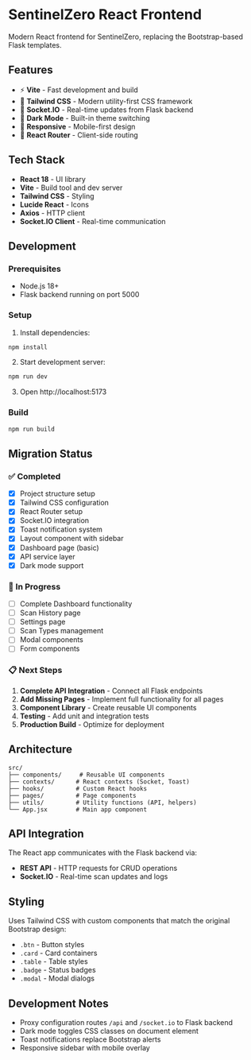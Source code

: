# SentinelZero React Frontend

Modern React frontend for SentinelZero, replacing the Bootstrap-based Flask templates.

## Features

- ⚡ **Vite** - Fast development and build
- 🎨 **Tailwind CSS** - Modern utility-first CSS framework
- 🔄 **Socket.IO** - Real-time updates from Flask backend
- 🌙 **Dark Mode** - Built-in theme switching
- 📱 **Responsive** - Mobile-first design
- 🧭 **React Router** - Client-side routing

## Tech Stack

- **React 18** - UI library
- **Vite** - Build tool and dev server
- **Tailwind CSS** - Styling
- **Lucide React** - Icons
- **Axios** - HTTP client
- **Socket.IO Client** - Real-time communication

## Development

### Prerequisites

- Node.js 18+
- Flask backend running on port 5000

### Setup

1. Install dependencies:
```bash
npm install
```

2. Start development server:
```bash
npm run dev
```

3. Open http://localhost:5173

### Build

```bash
npm run build
```

## Migration Status

### ✅ Completed
- [x] Project structure setup
- [x] Tailwind CSS configuration
- [x] React Router setup
- [x] Socket.IO integration
- [x] Toast notification system
- [x] Layout component with sidebar
- [x] Dashboard page (basic)
- [x] API service layer
- [x] Dark mode support

### 🚧 In Progress
- [ ] Complete Dashboard functionality
- [ ] Scan History page
- [ ] Settings page
- [ ] Scan Types management
- [ ] Modal components
- [ ] Form components

### 📋 Next Steps
1. **Complete API Integration** - Connect all Flask endpoints
2. **Add Missing Pages** - Implement full functionality for all pages
3. **Component Library** - Create reusable UI components
4. **Testing** - Add unit and integration tests
5. **Production Build** - Optimize for deployment

## Architecture

```
src/
├── components/     # Reusable UI components
├── contexts/      # React contexts (Socket, Toast)
├── hooks/         # Custom React hooks
├── pages/         # Page components
├── utils/         # Utility functions (API, helpers)
└── App.jsx        # Main app component
```

## API Integration

The React app communicates with the Flask backend via:
- **REST API** - HTTP requests for CRUD operations
- **Socket.IO** - Real-time scan updates and logs

## Styling

Uses Tailwind CSS with custom components that match the original Bootstrap design:
- `.btn` - Button styles
- `.card` - Card containers
- `.table` - Table styles
- `.badge` - Status badges
- `.modal` - Modal dialogs

## Development Notes

- Proxy configuration routes `/api` and `/socket.io` to Flask backend
- Dark mode toggles CSS classes on document element
- Toast notifications replace Bootstrap alerts
- Responsive sidebar with mobile overlay 